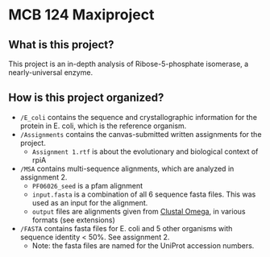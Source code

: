 # MCB 124 Maxiproject

## What is this project?

This project is an in-depth analysis of Ribose-5-phosphate isomerase, a nearly-universal enzyme. 

## How is this project organized?

- `/E_coli` contains the sequence and crystallographic information for the protein in E. coli, which is the reference organism.
- `/Assignments` contains the canvas-submitted written assignments for the project.
	- `Assignment 1.rtf` is about the evolutionary and biological context of rpiA
- `/MSA` contains multi-sequence alignments, which are analyzed in assignment 2.
	- `PF06026_seed` is a pfam alignment
	- `input.fasta` is a combination of all 6 sequence fasta files. This was used as an input for the alignment.
	- `output` files are alignments given from [Clustal Omega](https://www.ebi.ac.uk/Tools/msa/clustalo/), in various formats (see extensions)
- `/FASTA` contains fasta files for E. coli and 5 other organisms with sequence identity < 50%. See assignment 2.
	- Note: the fasta files are named for the UniProt accession numbers.
